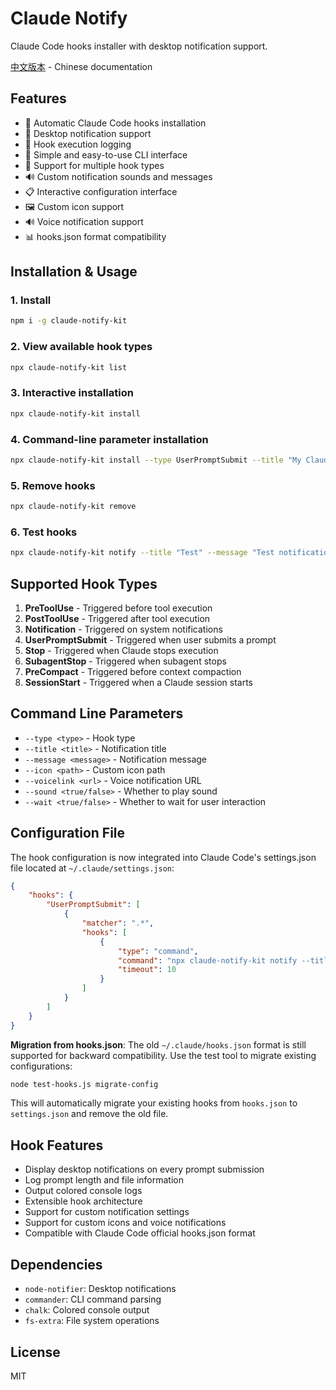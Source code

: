 # Claude Notify

Claude Code hooks installer with desktop notification support.

[中文版本](README.md) - Chinese documentation

## Features

-   🔧 Automatic Claude Code hooks installation
-   📱 Desktop notification support
-   📝 Hook execution logging
-   🎯 Simple and easy-to-use CLI interface
-   🎨 Support for multiple hook types
-   🔊 Custom notification sounds and messages
-   📋 Interactive configuration interface
-   🖼️ Custom icon support
-   🔊 Voice notification support
-   📊 hooks.json format compatibility

## Installation & Usage

### 1. Install

```bash
npm i -g claude-notify-kit
```

### 2. View available hook types

```bash
npx claude-notify-kit list
```

### 3. Interactive installation

```bash
npx claude-notify-kit install
```

### 4. Command-line parameter installation

```bash
npx claude-notify-kit install --type UserPromptSubmit --title "My Claude" --message "Prompt sent!" --sound true --wait false --icon /path/to/icon.png --voicelink https://example.com/sound.mp3
```

### 5. Remove hooks

```bash
npx claude-notify-kit remove
```

### 6. Test hooks

```bash
npx claude-notify-kit notify --title "Test" --message "Test notification" --icon /path/to/icon.png --voicelink https://example.com/sound.mp3
```

## Supported Hook Types

1. **PreToolUse** - Triggered before tool execution
2. **PostToolUse** - Triggered after tool execution
3. **Notification** - Triggered on system notifications
4. **UserPromptSubmit** - Triggered when user submits a prompt
5. **Stop** - Triggered when Claude stops execution
6. **SubagentStop** - Triggered when subagent stops
7. **PreCompact** - Triggered before context compaction
8. **SessionStart** - Triggered when a Claude session starts

## Command Line Parameters

-   `--type <type>` - Hook type
-   `--title <title>` - Notification title
-   `--message <message>` - Notification message
-   `--icon <path>` - Custom icon path
-   `--voicelink <url>` - Voice notification URL
-   `--sound <true/false>` - Whether to play sound
-   `--wait <true/false>` - Whether to wait for user interaction

## Configuration File

The hook configuration is now integrated into Claude Code's settings.json file located at `~/.claude/settings.json`:

```json
{
    "hooks": {
        "UserPromptSubmit": [
            {
                "matcher": ".*",
                "hooks": [
                    {
                        "type": "command",
                        "command": "npx claude-notify-kit notify --title \"Claude Code\" --message \"Prompt submitted!\"",
                        "timeout": 10
                    }
                ]
            }
        ]
    }
}
```

**Migration from hooks.json**: The old `~/.claude/hooks.json` format is still supported for backward compatibility. Use the test tool to migrate existing configurations:

```bash
node test-hooks.js migrate-config
```

This will automatically migrate your existing hooks from `hooks.json` to `settings.json` and remove the old file.

## Hook Features

-   Display desktop notifications on every prompt submission
-   Log prompt length and file information
-   Output colored console logs
-   Extensible hook architecture
-   Support for custom notification settings
-   Support for custom icons and voice notifications
-   Compatible with Claude Code official hooks.json format

## Dependencies

-   `node-notifier`: Desktop notifications
-   `commander`: CLI command parsing
-   `chalk`: Colored console output
-   `fs-extra`: File system operations

## License

MIT
